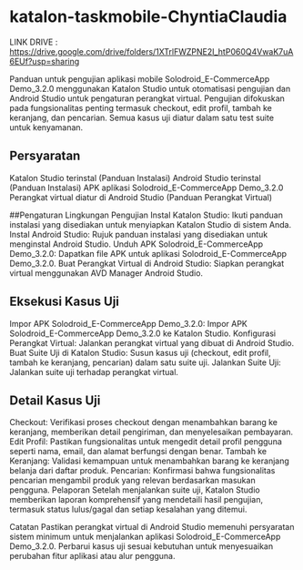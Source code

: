 # katalon-taskmobile-ChyntiaClaudia

LINK DRIVE : https://drive.google.com/drive/folders/1XTrlFWZPNE2I_htP060Q4VwaK7uA6EUf?usp=sharing

Panduan untuk pengujian aplikasi mobile Solodroid_E-CommerceApp Demo_3.2.0 menggunakan Katalon Studio untuk otomatisasi pengujian dan Android Studio untuk pengaturan perangkat virtual. Pengujian difokuskan pada fungsionalitas penting termasuk checkout, edit profil, tambah ke keranjang, dan pencarian. Semua kasus uji diatur dalam satu test suite untuk kenyamanan.

## Persyaratan
Katalon Studio terinstal (Panduan Instalasi)
Android Studio terinstal (Panduan Instalasi)
APK aplikasi Solodroid_E-CommerceApp Demo_3.2.0
Perangkat virtual diatur di Android Studio (Panduan Perangkat Virtual)

##Pengaturan Lingkungan Pengujian
Instal Katalon Studio: Ikuti panduan instalasi yang disediakan untuk menyiapkan Katalon Studio di sistem Anda.
Instal Android Studio: Rujuk panduan instalasi yang disediakan untuk menginstal Android Studio.
Unduh APK Solodroid_E-CommerceApp Demo_3.2.0: Dapatkan file APK untuk aplikasi Solodroid_E-CommerceApp Demo_3.2.0.
Buat Perangkat Virtual di Android Studio: Siapkan perangkat virtual menggunakan AVD Manager Android Studio.

## Eksekusi Kasus Uji
Impor APK Solodroid_E-CommerceApp Demo_3.2.0: Impor APK Solodroid_E-CommerceApp Demo_3.2.0 ke Katalon Studio.
Konfigurasi Perangkat Virtual: Jalankan perangkat virtual yang dibuat di Android Studio.
Buat Suite Uji di Katalon Studio: Susun kasus uji (checkout, edit profil, tambah ke keranjang, pencarian) dalam satu suite uji.
Jalankan Suite Uji: Jalankan suite uji terhadap perangkat virtual.

## Detail Kasus Uji
Checkout: Verifikasi proses checkout dengan menambahkan barang ke keranjang, memberikan detail pengiriman, dan menyelesaikan pembayaran.
Edit Profil: Pastikan fungsionalitas untuk mengedit detail profil pengguna seperti nama, email, dan alamat berfungsi dengan benar.
Tambah ke Keranjang: Validasi kemampuan untuk menambahkan barang ke keranjang belanja dari daftar produk.
Pencarian: Konfirmasi bahwa fungsionalitas pencarian mengambil produk yang relevan berdasarkan masukan pengguna.
Pelaporan
Setelah menjalankan suite uji, Katalon Studio memberikan laporan komprehensif yang mendetaili hasil pengujian, termasuk status lulus/gagal dan setiap kesalahan yang ditemui.

Catatan
Pastikan perangkat virtual di Android Studio memenuhi persyaratan sistem minimum untuk menjalankan aplikasi Solodroid_E-CommerceApp Demo_3.2.0.
Perbarui kasus uji sesuai kebutuhan untuk menyesuaikan perubahan fitur aplikasi atau alur pengguna.
